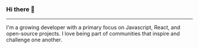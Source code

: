 ### Hi there 👋

---
I'm a growing developer with a primary focus on Javascript, React, and open-source projects. I love being part of communities that inspire and challenge one another.
